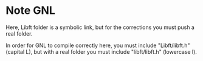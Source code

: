 # Note GNL

Here, Libft folder is a symbolic link, but for the corrections you must push a real folder.

In order for GNL to compile correctly here, you must include "Libft/libft.h" (capital L), but with a real folder you must include "libft/libft.h" (lowercase l).
